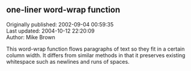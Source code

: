 ## one-liner word-wrap function  
Originally published: 2002-09-04 00:59:35  
Last updated: 2004-10-12 22:20:09  
Author: Mike Brown  
  
This word-wrap function flows paragraphs of text so they fit in a certain column width. It differs from similar methods in that it preserves existing whitespace such as newlines and runs of spaces.